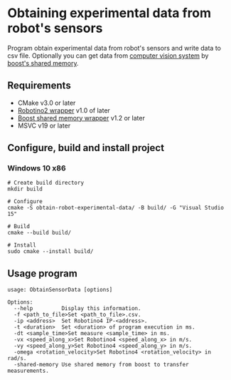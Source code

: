 # Obtaining experimental data from robot's sensors

Program obtain experimental data from robot's sensors and write data to csv file.
Optionally you can get data from [computer vision system](https://github.com/BrOleg5/mobile-robot-localization) by [boost's shared memory](https://github.com/BrOleg5/boost-shared-memory-wrapper).

## Requirements

- CMake v3.0 or later
- [Robotino2 wrapper](https://github.com/BrOleg5/robotino2-wrapper) v1.0 of later
- [Boost shared memory wrapper](https://github.com/BrOleg5/boost-shared-memory-wrapper) v1.2 or later
- MSVC v19 or later

## Configure, build and install project

### Windows 10 x86

```
# Create build directory
mkdir build

# Configure
cmake -S obtain-robot-experimental-data/ -B build/ -G "Visual Studio 15"

# Build
cmake --build build/

# Install
sudo cmake --install build/
```

## Usage program

```
usage: ObtainSensorData [options]

Options:
  --help         Display this information.
  -f <path_to_file>Set <path_to_file>.csv.
  -ip <address>  Set Robotino4 IP-<address>.
  -t <duration>  Set <duration> of program execution in ms.
  -dt <sample_time>Set measure <sample_time> in ms.
  -vx <speed_along_x>Set Robotino4 <speed_along_x> in m/s.
  -vy <speed_along_y>Set Robotino4 <speed_along_y> in m/s.
  -omega <rotation_velocity>Set Robotino4 <rotation_velocity> in rad/s.
  -shared-memory Use shared memory from boost to transfer measurements.
```